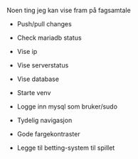 Noen ting jeg kan vise fram på fagsamtale

-	Push/pull changes
-	Check mariadb status
-	Vise ip
-	Vise serverstatus
-	Vise database
-	Starte venv
-	Logge inn mysql som bruker/sudo
-	Tydelig navigasjon
-	Gode fargekontraster

-	Legge til betting-system til spillet
